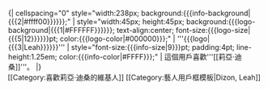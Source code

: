 <div style="float:{{{float|left}}}; border:{{{border-width|1}}}px solid {{{border-color|{{{1|#000000}}}}}}; margin:1px;">
{| cellspacing="0" style="width:238px; background:{{{info-background|{{{2|#ffff00}}}}}};"
| style="width:45px; height:45px; background:{{{logo-background|{{{1|#FFFFFF}}}}}}; text-align:center; font-size:{{{logo-size|{{{5|12}}}}}}pt; color:{{{logo-color|#000000}}};" | '''{{{logo|{{{3|Leah}}}}}}'''
| style="font-size:{{{info-size|9}}}pt; padding:4pt; line-height:1.25em; color:{{{info-color|#FFFF}}};" | 這個用戶喜歡'''[[莉亞·迪桑]]'''。
|}</div>
<includeonly>[[Category:喜歡莉亞·迪桑的維基人]]</includeonly><noinclude>
[[Category:藝人用戶框模板|Dizon, Leah]]

</noinclude>